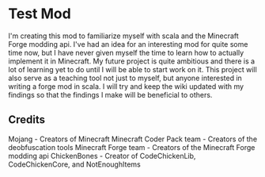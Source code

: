 # Test Mod
I'm creating this mod to familiarize myself with scala and the Minecraft Forge modding api. I've had an idea for an interesting mod
for quite some time now, but I have never given myself the time to learn how to actually implement it in Minecraft. My future project is
quite ambitious and there is a lot of learning yet to do until I will be able to start work on it. This project will also serve as a
teaching tool not just to myself, but anyone interested in writing a forge mod in scala. I will try and keep the wiki updated with my
findings so that the findings I make will be beneficial to others.

## Credits
Mojang - Creators of Minecraft
Minecraft Coder Pack team - Creators of the deobfuscation tools 
Minecraft Forge team - Creators of the Minecraft Forge modding api
ChickenBones - Creator of CodeChickenLib, CodeChickenCore, and NotEnoughItems